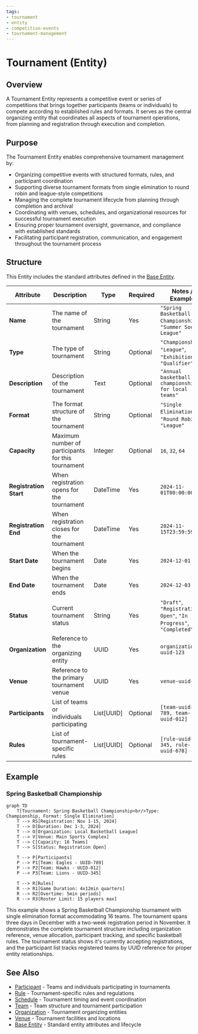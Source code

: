 ```yaml
---
tags:
- tournament
- entity
- competition-events
- tournament-management
---
```


# Tournament (Entity)

## Overview

A Tournament Entity represents a competitive event or series of competitions that brings together participants
(teams or individuals) to compete according to established rules and formats. It serves as the central organizing
entity that coordinates all aspects of tournament operations, from planning and registration through execution
and completion.

## Purpose

The Tournament Entity enables comprehensive tournament management by:

- Organizing competitive events with structured formats, rules, and participant coordination
- Supporting diverse tournament formats from single elimination to round robin and league-style competitions
- Managing the complete tournament lifecycle from planning through completion and archival
- Coordinating with venues, schedules, and organizational resources for successful tournament execution
- Ensuring proper tournament oversight, governance, and compliance with established standards
- Facilitating participant registration, communication, and engagement throughout the tournament process

## Structure

This Entity includes the standard attributes defined in the [Base Entity](../foundation/base_entity.md).

| Attribute | Description | Type | Required | Notes / Example |
|-----------|-------------|------|----------|-----------------|
| **Name** | The name of the tournament | String | Yes | `"Spring Basketball Championship"`, `"Summer Soccer League"` |
| **Type** | The type of tournament | String | Optional | `"Championship"`, `"League"`, `"Exhibition"`, `"Qualifier"` |
| **Description** | Description of the tournament | Text | Optional | `"Annual basketball championship for local teams"` |
| **Format** | The format structure of the tournament | String | Optional | `"Single Elimination"`, `"Round Robin"`, `"League"` |
| **Capacity** | Maximum number of participants for this tournament | Integer | Optional | `16`, `32`, `64` |
| **Registration Start** | When registration opens for the tournament | DateTime | Yes | `2024-11-01T00:00:00Z` |
| **Registration End** | When registration closes for the tournament | DateTime | Yes | `2024-11-15T23:59:59Z` |
| **Start Date** | When the tournament begins | Date | Yes | `2024-12-01` |
| **End Date** | When the tournament ends | Date | Yes | `2024-12-03` |
| **Status** | Current tournament status | String | Yes | `"Draft"`, `"Registration Open"`, `"In Progress"`, `"Completed"` |
| **Organization** | Reference to the organizing entity | UUID | Yes | `organization-uuid-123` |
| **Venue** | Reference to the primary tournament venue | UUID | Yes | `venue-uuid-456` |
| **Participants** | List of teams or individuals participating | List[UUID] | Optional | `[team-uuid-789, team-uuid-012]` |
| **Rules** | List of tournament-specific rules | List[UUID] | Optional | `[rule-uuid-345, rule-uuid-678]` |

## Example

### Spring Basketball Championship

```mermaid
graph TD
    T[Tournament: Spring Basketball Championship<br/>Type: Championship, Format: Single Elimination]
    T --> RS[Registration: Nov 1-15, 2024]
    T --> D[Duration: Dec 1-3, 2024]
    T --> O[Organization: Local Basketball League]
    T --> V[Venue: Main Sports Complex]
    T --> C[Capacity: 16 Teams]
    T --> S[Status: Registration Open]
    
    T --> P[Participants]
    P --> P1[Team: Eagles - UUID-789]
    P --> P2[Team: Hawks - UUID-012]
    P --> P3[Team: Lions - UUID-345]
    
    T --> R[Rules]
    R --> R1[Game Duration: 4x12min quarters]
    R --> R2[Overtime: 5min periods]
    R --> R3[Roster Limit: 15 players max]
```

This example shows a Spring Basketball Championship tournament with single elimination format accommodating 16 teams.
The tournament spans three days in December with a two-week registration period in November. It demonstrates the
complete tournament structure including organization reference, venue allocation, participant tracking, and specific
basketball rules. The tournament status shows it's currently accepting registrations, and the participant list
tracks registered teams by UUID reference for proper entity relationships.

## See Also

- [Participant](./participant.md) - Teams and individuals participating in tournaments
- [Rule](./rule.md) - Tournament-specific rules and regulations
- [Schedule](../schedule/schedule.md) - Tournament timing and event coordination
- [Team](../team/team.md) - Team structure and tournament participation
- [Organization](../organization/organization.md) - Tournament organizing entities
- [Venue](../venue/venue.md) - Tournament facilities and locations
- [Base Entity](../foundation/base_entity.md) - Standard entity attributes and lifecycle
